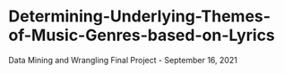 # Determining-Underlying-Themes-of-Music-Genres-based-on-Lyrics
Data Mining and Wrangling Final Project - September 16, 2021
